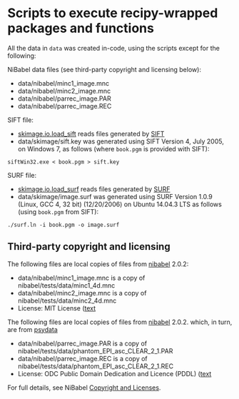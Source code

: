 # Scripts to execute recipy-wrapped packages and functions

All the data in `data` was created in-code, using the scripts except for the following:

NiBabel data files (see third-party copyright and licensing below):

* data/nibabel/minc1_image.mnc
* data/nibabel/minc2_image.mnc
* data/nibabel/parrec_image.PAR
* data/nibabel/parrec_image.REC

SIFT file:

* [skimage.io.load_sift](http://scikit-image.org/docs/dev/api/skimage.io.html#skimage.io.load_sift) reads files generated by [SIFT](http://people.cs.ubc.ca/~lowe/keypoints/)
* data/skimage/sift.key was generated using SIFT Version 4, July 2005, on Windows 7, as follows (where `book.pgm` is provided with SIFT):

```
siftWin32.exe < book.pgm > sift.key
```

SURF file:

* [skimage.io.load_surf](http://scikit-image.org/docs/dev/api/skimage.io.html#skimage.io.load_surf) reads files generated by [SURF](http://www.vision.ee.ethz.ch/~surf/)
* data/skimage/image.surf was generated using SURF Version 1.0.9 (Linux, GCC 4, 32 bit) (12/20/2006) on Ubuntu 14.04.3 LTS as follows (using `book.pgm` from SIFT):

```
./surf.ln -i book.pgm -o image.surf
```

## Third-party copyright and licensing

The following files are local copies of files from [nibabel](http://nipy.org/nibabel/nibabel_images.html) 2.0.2:

* data/nibabel/minc1_image.mnc is a copy of nibabel/tests/data/minc1_4d.mnc 
* data/nibabel/minc2_image.mnc is a copy of nibabel/tests/data/minc2_4d.mnc 
* License: MIT License ([text](./licences/nibabel.LICENSE)

The following files are local copies of files from [nibabel](http://nipy.org/nibabel/nibabel_images.html) 2.0.2. which, in turn, are from [psydata](http://psydata.ovgu.de/philips_achieva_testfiles)

* data/nibabel/parrec_image.PAR is a copy of nibabel/tests/data/phantom_EPI_asc_CLEAR_2_1.PAR
* data/nibabel/parrec_image.REC is a copy of nibabel/tests/data/phantom_EPI_asc_CLEAR_2_1.REC 
* License: ODC Public Domain Dedication and Licence (PDDL) ([text](./licences/psydata.LICENSE)

For full details, see NiBabel [Copyright and Licenses](http://nipy.org/nibabel/legal.html).
